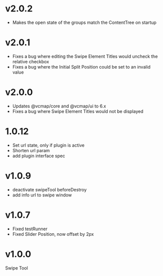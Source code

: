 # v2.0.2

- Makes the open state of the groups match the ContentTree on startup

# v2.0.1

- Fixes a bug where editing the Swipe Element Titles would uncheck the relative checkbox
- Fixes a bug where the Initial Split Position could be set to an invalid value

# v2.0.0

- Updates @vcmap/core and @vcmap/ui to 6.x
- Fixes a bug where Swipe Element Titles would not be displayed

# 1.0.12

- Set url state, only if plugin is active
- Shorten url param
- add plugin interface spec

# v1.0.9

- deactivate swipeTool beforeDestroy
- add info url to swipe window

# v1.0.7

- Fixed testRunner
- Fixed Slider Position, now offset by 2px

# v1.0.0

Swipe Tool
